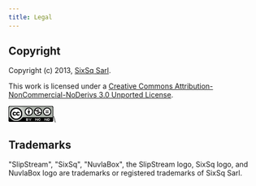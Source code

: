 ```yaml
---
title: Legal
---
```


## Copyright

Copyright (c) 2013, [SixSq Sarl][sixsq].

This work is licensed under a [Creative Commons
Attribution-NonCommercial-NoDerivs 3.0 Unported License][cc-license].

![by-nc-nd](images/by-nc-nd.png)\ 

## Trademarks

"SlipStream", "SixSq", "NuvlaBox", the SlipStream logo, SixSq logo,
and NuvlaBox logo are trademarks or registered trademarks of SixSq
Sarl.

[sixsq]: http://sixsq.com/
[cc-license]: http://creativecommons.org/licenses/by-nc-nd/3.0/deed.en_US
